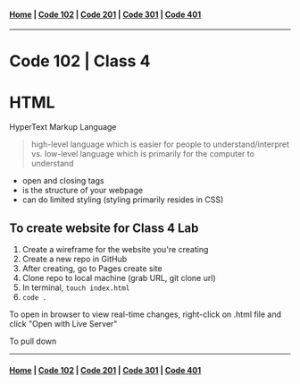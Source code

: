 #### [Home](../README.md) | [Code 102](../102main.md) | [Code 201](../201main.md) | [Code 301](../301main.md) | [Code 401](../401main.md)
***

# Code 102 | Class 4

# HTML 
HyperText Markup Language
> high-level language which is easier for people to understand/interpret
> vs.
> low-level language which is primarily for the computer to understand

- open and closing tags
- is the structure of your webpage
- can do limited styling (styling primarily resides in CSS)


## To create website for Class 4 Lab
1. Create a wireframe for the website you're creating
2. Create a new repo in GitHub
3. After creating, go to Pages create site
4. Clone repo to local machine (grab URL, git clone url)
5. In terminal, `touch index.html` 
6. `code .`

To open in browser to view real-time changes, right-click on .html file and click "Open with Live Server"

To pull down

***
#### [Home](../README.md) | [Code 102](../102main.md) | [Code 201](../201main.md) | [Code 301](../301main.md) | [Code 401](../401main.md)